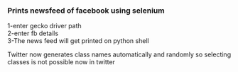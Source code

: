 ### Prints newsfeed of facebook using selenium
1-enter gecko driver path<br/>
2-enter fb details<br/>
3-The news feed will get printed on python shell

Twitter now generates class names automatically and randomly so selecting classes is not possible now in twitter
